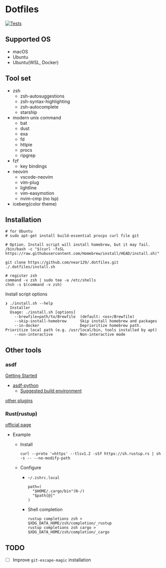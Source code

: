 # Dotfiles

[![Tests](https://github.com/near129/.dotfiles/actions/workflows/test.yaml/badge.svg)](https://github.com/near129/.dotfiles/actions/workflows/test.yaml)

## Supported OS

- macOS
- Ubuntu
- Ubuntu(WSL, Docker)

## Tool set

- zsh
  - zsh-autosuggestions
  - zsh-syntax-highlighting
  - zsh-autocomplete
  - starship
- modern unix command
  - bat
  - dust
  - exa
  - fd
  - httpie
  - procs
  - ripgrep
- fzf
  - key bindings
- neovim
  - vscode-neovim
  - vim-plug
  - lightline
  - vim-easymotion
  - nvim-cmp (no lsp)
- iceberg(color theme)

## Installation

```shell
# for Ubuntu
# sudo apt-get install build-essential procps curl file git

# Option. Install script will install homebrew, but it may fail.
/bin/bash -c "$(curl -fsSL https://raw.githubusercontent.com/Homebrew/install/HEAD/install.sh)"

git clone https://github.com/near129/.dotfiles.git
./.dotfiles/install.sh

# register zsh
command -v zsh | sudo tee -a /etc/shells
chsh -s $(command -v zsh)
```

Install script options

```text
❯ ./install.sh --help
  Installer
  Usage: ./install.sh [options]
    --brewfile=path/to/Brewfile  (default: <os>/Brewfile)
    --skip-install-homebrew      Skip install homebrew and packages
    --in-docker                  Deprioritize homebrew path. Prioritize local path (e.g. /usr/local/bin, tools installed by apt)
    --non-interactive            Non-interactive mode
```

## Other tools

### asdf

[Getting Started](https://asdf-vm.com/guide/getting-started.html)

- [asdf-python](https://github.com/asdf-community/asdf-python)
  - [Suggested build environment](https://github.com/pyenv/pyenv/wiki#suggested-build-environment)

[other plugins](https://github.com/asdf-vm/asdf-plugins)

### Rust(rustup)

[official page](https://www.rust-lang.org/ja/tools/install)

- Example
  - Install

    ```shell
    curl --proto '=https' --tlsv1.2 -sSf https://sh.rustup.rs | sh -s -- --no-modify-path
    ```

  - Configure

    - `~/.zshrc.local`

      ```shell
      path=(
        "$HOME/.cargo/bin"(N-/)
        "$path[@]"
      )
      ```

    - Shell completion

      ```shell
      rustup completions zsh > $XDG_DATA_HOME/zsh/completion/_rustup
      rustup completions zsh cargo > $XDG_DATA_HOME/zsh/completion/_cargo
      ```

## TODO

- [ ] Improve `git-escape-magic` installation
